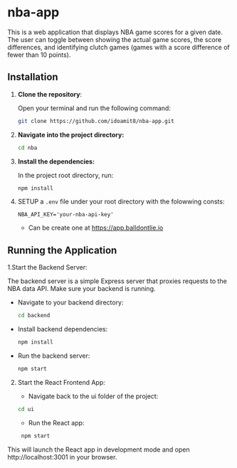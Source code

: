 # nba-app

This is a web application that displays NBA game scores for a given date. The user can toggle between showing the actual game scores, the score differences, and identifying clutch games (games with a score difference of fewer than 10 points).

## Installation

1. **Clone the repository**:
   
   Open your terminal and run the following command:

   ```bash
   git clone https://github.com/idoamit8/nba-app.git
   ```

2. **Navigate into the project directory:**

   ```bash
   cd nba
   ```

3. **Install the dependencies:**

   In the project root directory, run:

   ```bash
   npm install
   ```

4. SETUP a `.env` file under your root directory with the folowwing consts:

   ```
   NBA_API_KEY='your-nba-api-key'
   ```

   * Can be create one at https://app.balldontlie.io
 
## Running the Application

1.Start the Backend Server:

The backend server is a simple Express server that proxies requests to the NBA data API. Make sure your backend is running.

  * Navigate to your backend directory:
    ```bash
    cd backend
    ```
  * Install backend dependencies:
  
    ```bash
    npm install
    ```
  * Run the backend server:
    ```bash
    npm start
    ```

2. Start the React Frontend App:

   * Navigate back to the ui folder of the project:
   ```bash
   cd ui
   ```

   * Run the React app:
   ```bash
    npm start
    ```
   
This will launch the React app in development mode and open http://localhost:3001 in your browser.
